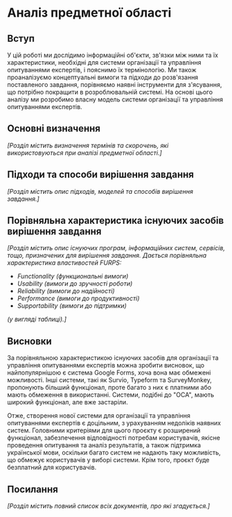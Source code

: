 # Аналіз предметної області

## Вступ

У цій роботі ми дослідимо інформаційні об'єкти, зв'язки між ними та їх характеристики, 
необхідні для системи організації та управління опитуваннями експертів, і пояснимо їх термінологію. 
Ми також проаналізуємо концептуальні вимоги та підходи до розв'язання поставленого завдання, 
порівняємо наявні інструменти для з'ясування, що потрібно покращити в розроблювальній системі. 
На основі цього аналізу ми розробимо власну модель системи організації та управління опитуваннями експертів.

## Основні визначення

*[Розділ містить визначення термінів та скорочень, які використовуються при аналізі предметної області.]*

## Підходи та способи вирішення завдання

*[Розділ містить опис підходів, моделей та способів вирішення завдання.]*

## Порівняльна характеристика існуючих засобів вирішення завдання

*[Розділ містить опис існуючих програм, інформаційних систем, сервісів, тощо, призначених для вирішення 
завдання. Дається порівняльна характеристика властивостей FURPS:*
- *Functionality (функциональні вимоги)*
- *Usability (вимоги до зручності роботи)*
- *Reliability (вимоги до надійності)*
- *Performance (вимоги до продуктивності)*
- *Supportability (вимоги до підтримки)*

 *(у вигляді таблиці).]*

## Висновки

За порівняльною характеристикою існуючих засобів для організації та управління опитуваннями експертів 
можна зробити висновок, що найпопулярнішою є система Google Forms, хоча вона має обмежені можливості. 
Інші системи, такі як Survio, Typeform та SurveyMonkey, пропонують більший функціонал, проте багато з 
них є платними або мають обмеження в використанні. Системи, подібні до "ОСА", мають широкий функціонал, але вже застаріли.

Отже, створення нової системи для організації та управління опитуваннями експертів є доцільним, з 
урахуванням недоліків наявних систем. Головними критеріями для цього проєкту є розширений функціонал, 
забезпечення відповідності потребам користувачів, якісне проведення опитування та аналіз результатів, 
а також підтримка української мови, оскільки багато систем не надають таку можливість, що обмежує 
користувачів у виборі системи. Крім того, проєкт буде безплатний для користувачів.

## Посилання

*[Розділ містить повний список всіх документів, про які згадується.]*
